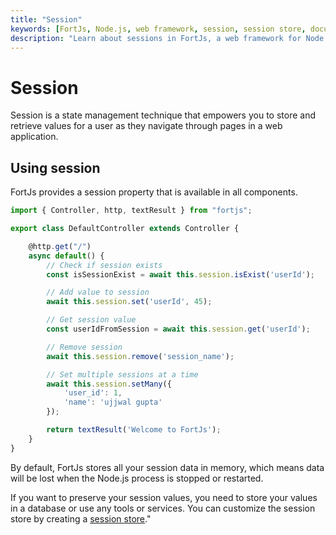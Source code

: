 ```yaml
---
title: "Session"
keywords: [FortJs, Node.js, web framework, session, session store, documentation]
description: "Learn about sessions in FortJs, a web framework for Node.js. Understand how to manage session data and customize the session store."
---
```


# Session

Session is a state management technique that empowers you to store and retrieve values for a user as they navigate through pages in a web application.

## Using session

FortJs provides a session property that is available in all components.

```js
import { Controller, http, textResult } from "fortjs";

export class DefaultController extends Controller {

    @http.get("/")
    async default() {
        // Check if session exists
        const isSessionExist = await this.session.isExist('userId');

        // Add value to session
        await this.session.set('userId', 45);

        // Get session value
        const userIdFromSession = await this.session.get('userId');

        // Remove session
        await this.session.remove('session_name');

        // Set multiple sessions at a time
        await this.session.setMany({
            'user_id': 1,
            'name': 'ujjwal gupta'
        });

        return textResult('Welcome to FortJs');
    }
}
```

By default, FortJs stores all your session data in memory, which means data will be lost when the Node.js process is stopped or restarted.

If you want to preserve your session values, you need to store your values in a database or use any tools or services. You can customize the session store by creating a [session store](/docs/advanced/session-store.md)."